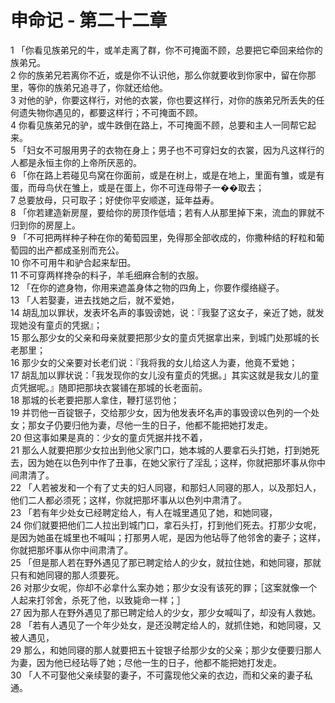 # 申命记 - 第二十二章
  
 1 「你看见族弟兄的牛，或羊走离了群，你不可掩面不顾，总要把它牵回来给你的族弟兄。  
 2 你的族弟兄若离你不近，或是你不认识他，那么你就要收到你家中，留在你那里，等你的族弟兄追寻了，你就还给他。  
 3 对他的驴，你要这样行，对他的衣裳，你也要这样行，对你的族弟兄所丢失的任何遗失物你遇见的，都要这样行；不可掩面不顾。  
 4 你看见族弟兄的驴，或牛跌倒在路上，不可掩面不顾，总要和主人一同帮它起来。  
 5 「妇女不可服用男子的衣物在身上；男子也不可穿妇女的衣裳，因为凡这样行的人都是永恒主你的上帝所厌恶的。  
 6 「你在路上若碰见鸟窝在你面前，或是在树上，或是在地上，里面有雏，或是有蛋，而母鸟伏在雏上，或是在蛋上，你不可连母带子一��取去；  
 7 总要放母，只可取子；好使你平安顺遂，延年益寿。  
 8 「你若建造新房屋，要给你的房顶作低墙；若有人从那里掉下来，流血的罪就不归到你的房屋上。  
 9 「不可把两样种子种在你的葡萄园里，免得那全部收成的，你撒种结的籽粒和葡萄园的出产都成圣别而充公。  
 10 你不可用牛和驴合起来犁田。  
 11 不可穿两样搀杂的料子，羊毛细麻合制的衣服。  
 12 「在你的遮身物，你用来遮盖身体之物的四角上，你要作缨络繸子。  
 13 「人若娶妻，进去找她之后，就不爱她，  
 14 胡乱加以罪状，发表坏名声的事毁谤她，说：『我娶了这女子，亲近了她，就发现她没有童贞的凭据』；  
 15 那么那少女的父亲和母亲就要把那少女的童贞凭据拿出来，到城门处那城的长老那里；  
 16 那少女的父亲要对长老们说：『我将我的女儿给这人为妻，他竟不爱她；  
 17 胡乱加以罪状说：「我发现你的女儿没有童贞的凭据。」其实这就是我女儿的童贞凭据呢。』随即把那块衣裳铺在那城的长老面前。  
 18 那城的长老要把那人拿住，鞭打惩罚他；  
 19 并罚他一百锭银子，交给那少女，因为他发表坏名声的事毁谤以色列的一个处女；那女子仍要归他为妻，尽他一生的日子，他都不能把她打发走。  
 20 但这事如果是真的：少女的童贞凭据并找不着，  
 21 那么人就要把那少女拉出到他父家门口，她本城的人要拿石头打她，打到她死去，因为她在以色列中作了丑事，在她父家行了淫乱；这样，你就把那坏事从你中间肃清了。  
 22 「人若被发和一个有了丈夫的妇人同寝，和那妇人同寝的那人，以及那妇人，他们二人都必须死；这样，你就把那坏事从以色列中肃清了。  
 23 「若有年少处女已经聘定给人，有人在城里遇见了她，和她同寝，  
 24 你们就要把他们二人拉出到城门口，拿石头打，打到他们死去。打那少女呢，是因为她虽在城里也不喊叫；打那男人呢，是因为他玷辱了他邻舍的妻子；这样，你就把那坏事从你中间肃清了。  
 25 「但是那人若在野外遇见了那已聘定给人的少女，就拉住她，和她同寝，那就只有和她同寝的那人须要死。  
 26 对那少女呢，你却不必拿什么案办她；那少女没有该死的罪；［这案就像一个人起来打邻舍，杀死了他，以致毙命一样；］  
 27 因为那人在野外遇见了那已聘定给人的少女，那少女喊叫了，却没有人救她。  
 28 「若有人遇见了一个年少处女，是还没聘定给人的，就抓住她，和她同寝，又被人遇见，  
 29 那么，和她同寝的那人就要把五十锭银子给那少女的父亲；那少女便要归那人为妻，因为他已经玷辱了她；尽他一生的日子，他都不能把她打发走。  
 30 「人不可娶他父亲续娶的妻子，不可露现他父亲的衣边，而和父亲的妻子私通。